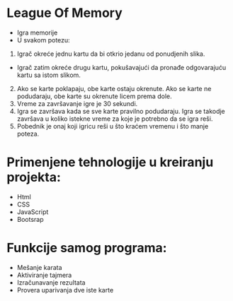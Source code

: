 # League Of Memory

* Igra memorije
* U svakom potezu:
1. Igrač okreće jednu kartu da bi otkrio jedanu od ponudjenih slika.
* Igrač zatim okreće drugu kartu, pokušavajući da pronađe odgovarajuću kartu sa istom slikom.
2. Ako se karte poklapaju, obe karte ostaju okrenute.
   Ako se karte ne podudaraju, obe karte su okrenute licem prema dole.
3. Vreme za završavanje igre je 30 sekundi.
4. Igra se završava kada se sve karte pravilno podudaraju.
   Igra se takodje završava u koliko istekne vreme za koje je potrebno da se igra reši.
5. Pobednik je onaj koji igricu reši u što kraćem vremenu i što manje poteza.

# Primenjene tehnologije u kreiranju projekta:

* Html
* CSS
* JavaScript
* Bootsrap

# Funkcije samog programa:

 * Mešanje karata
 * Aktiviranje tajmera
 * Izračunavanje rezultata
 * Provera uparivanja dve iste karte
